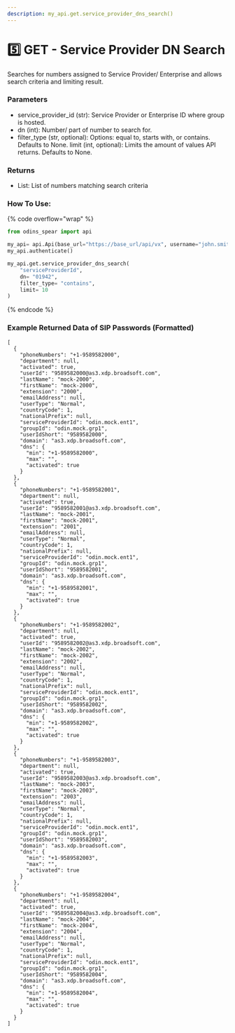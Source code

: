 ```yaml
---
description: my_api.get.service_provider_dns_search()
---
```


# 5️⃣ GET - Service Provider DN Search

Searches for numbers assigned to Service Provider/ Enterprise and allows search criteria and limiting result.

### Parameters&#x20;

* service\_provider\_id (str): Service Provider or Enterprise ID where group is hosted.&#x20;
* dn (int): Number/ part of number to search for.
* filter\_type (str, optional): Options: equal to, starts with, or contains. Defaults to None. limit (int, optional): Limits the amount of values API returns. Defaults to None.

### Returns

* List: List of numbers matching search criteria

### How To Use:

{% code overflow="wrap" %}
```python
from odins_spear import api

my_api= api.Api(base_url="https://base_url/api/vx", username="john.smith", password="ODIN_INSTANCE_1")
my_api.authenticate()

my_api.get.service_provider_dns_search(
    "serviceProviderId",
    dn= "01942",
    filter_type= "contains",
    limit= 10
)
```
{% endcode %}

### Example Returned Data of SIP Passwords (Formatted)

```
[
  {
    "phoneNumbers": "+1-9589582000",
    "department": null,
    "activated": true,
    "userId": "9589582000@as3.xdp.broadsoft.com",
    "lastName": "mock-2000",
    "firstName": "mock-2000",
    "extension": "2000",
    "emailAddress": null,
    "userType": "Normal",
    "countryCode": 1,
    "nationalPrefix": null,
    "serviceProviderId": "odin.mock.ent1",
    "groupId": "odin.mock.grp1",
    "userIdShort": "9589582000",
    "domain": "as3.xdp.broadsoft.com",
    "dns": {
      "min": "+1-9589582000",
      "max": "",
      "activated": true
    }
  },
  {
    "phoneNumbers": "+1-9589582001",
    "department": null,
    "activated": true,
    "userId": "9589582001@as3.xdp.broadsoft.com",
    "lastName": "mock-2001",
    "firstName": "mock-2001",
    "extension": "2001",
    "emailAddress": null,
    "userType": "Normal",
    "countryCode": 1,
    "nationalPrefix": null,
    "serviceProviderId": "odin.mock.ent1",
    "groupId": "odin.mock.grp1",
    "userIdShort": "9589582001",
    "domain": "as3.xdp.broadsoft.com",
    "dns": {
      "min": "+1-9589582001",
      "max": "",
      "activated": true
    }
  },
  {
    "phoneNumbers": "+1-9589582002",
    "department": null,
    "activated": true,
    "userId": "9589582002@as3.xdp.broadsoft.com",
    "lastName": "mock-2002",
    "firstName": "mock-2002",
    "extension": "2002",
    "emailAddress": null,
    "userType": "Normal",
    "countryCode": 1,
    "nationalPrefix": null,
    "serviceProviderId": "odin.mock.ent1",
    "groupId": "odin.mock.grp1",
    "userIdShort": "9589582002",
    "domain": "as3.xdp.broadsoft.com",
    "dns": {
      "min": "+1-9589582002",
      "max": "",
      "activated": true
    }
  },
  {
    "phoneNumbers": "+1-9589582003",
    "department": null,
    "activated": true,
    "userId": "9589582003@as3.xdp.broadsoft.com",
    "lastName": "mock-2003",
    "firstName": "mock-2003",
    "extension": "2003",
    "emailAddress": null,
    "userType": "Normal",
    "countryCode": 1,
    "nationalPrefix": null,
    "serviceProviderId": "odin.mock.ent1",
    "groupId": "odin.mock.grp1",
    "userIdShort": "9589582003",
    "domain": "as3.xdp.broadsoft.com",
    "dns": {
      "min": "+1-9589582003",
      "max": "",
      "activated": true
    }
  },
  {
    "phoneNumbers": "+1-9589582004",
    "department": null,
    "activated": true,
    "userId": "9589582004@as3.xdp.broadsoft.com",
    "lastName": "mock-2004",
    "firstName": "mock-2004",
    "extension": "2004",
    "emailAddress": null,
    "userType": "Normal",
    "countryCode": 1,
    "nationalPrefix": null,
    "serviceProviderId": "odin.mock.ent1",
    "groupId": "odin.mock.grp1",
    "userIdShort": "9589582004",
    "domain": "as3.xdp.broadsoft.com",
    "dns": {
      "min": "+1-9589582004",
      "max": "",
      "activated": true
    }
  }
]
```
